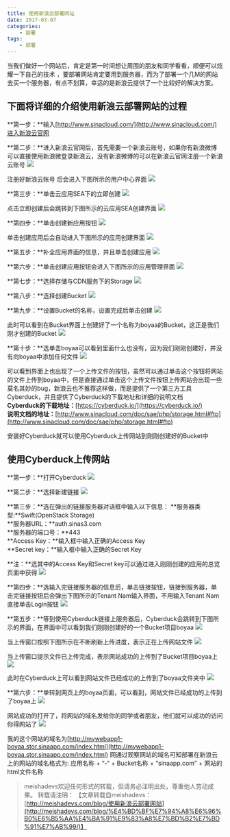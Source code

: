 ```yaml
---
title: 使用新浪云部署网站
date: 2017-03-07
categories:
	- 部署
tags:
	- 部署
---
```


当我们做好一个网站后，肯定是第一时间想让周围的朋友和同学看看，顺便可以炫耀一下自己的技术 ，要部署网站肯定要用到服务器，而为了部署一个几M的网站去买一个服务器，有点不划算，幸运的是新浪云提供了一个比较好的解决方案。
<!--more-->

## 下面将详细的介绍使用新浪云部署网站的过程

**第一步：**输入[http://www.sinacloud.com/](http://www.sinacloud.com/)进入新浪云官网  

**第二步：**进入新浪云官网后，首先需要一个新浪云账号，如果你有新浪微博可以直接使用新浪微登录新浪云，没有新浪微博的可以在新浪云官网注册一个新浪云账号
![](http://img.blog.csdn.net/20161224104219130)

注册好新浪云账号 后会进入下图所示的用户中心界面
![](http://img.blog.csdn.net/20161224133828862)

**第三步：**单击云应用SEA下的立即创建
![](http://img.blog.csdn.net/20161225194615092)

点击立即创建后会跳转到下图所示的云应用SEA创建界面
![](http://img.blog.csdn.net/20161225195629095)

**第四步：**单击创建新应用按钮
![](http://img.blog.csdn.net/20161225195913268)

单击创建应用后会自动进入下图所示的应用创建界面
![](http://img.blog.csdn.net/20161225201200923)

**第五步：**补全应用界面的信息，并且单击创建应用
![](http://img.blog.csdn.net/20161225201916652)

**第六步：**单击创建应用按钮会进入下图所示的应用管理界面
![](http://img.blog.csdn.net/20161225202141435)

**第七步：**选择存储与CDN服务下的Storage
![](http://img.blog.csdn.net/20161225202539077)

**第八步：**选择创建Bucket
![](http://img.blog.csdn.net/20161225202725641)

**第九步：**设置Bucket的名称，设置完成后单击创建
![](http://img.blog.csdn.net/20161225203020434)

此时可以看到在Bucket界面上创建好了一个名称为boyaa的Bucket，这正是我们刚才创建的Bucket
![](http://img.blog.csdn.net/20161225203302676)

**第十步：**选单击boyaa可以看到里面什么也没有，因为我们刚刚创建好，并没有向boyaa中添加任何文件
![](http://img.blog.csdn.net/20161225204144304)

可以看到界面上也出现了一个上传文件的按钮，虽然可以通过单击这个按钮将网站的文件上传到boyaa中，但是直接通过单击这个上传文件按钮上传网站会出现一些莫名其妙的bug，新浪云也不推荐这样做，而是提供了一个第三方工具Cyberduck，并且提供了Cyberduck的下载地址和详细的说明文档  
**Cyberduck的下载地址：**[https://cyberduck.io/](https://cyberduck.io/)  
**说明文档的地址：**[http://www.sinacloud.com/doc/sae/php/storage.html#ftp](http://www.sinacloud.com/doc/sae/php/storage.html#ftp)

安装好Cyberduck就可以使用Cyberduck上传网站到刚刚创建好的Bucket中

## 使用Cyberduck上传网站
**第一步：**打开Cyberduck
![](http://img.blog.csdn.net/20161225205223713)

**第二步：**选择新建链接
![](http://img.blog.csdn.net/20161225205439090)

**第三步：**选在弹出的链接服务器对话框中输入以下信息：
**服务器类型:**Swift(OpenStack Storage)  
**服务器URL：**auth.sinas3.com  
**服务器的端口号：**443  
**Access Key：**输入框中输入正确的Access Key  
**Secret key：**输入框中输入正确的Secret Key

**注：**选其中的Access Key和Secret key可以通过进入刚刚创建的应用的总览页面中获得
![](http://img.blog.csdn.net/20161225211050849)

**第四步：**选输入完链接服务器的信息后，单击链接按钮，链接到服务器，单击完链接按钮后会弹出下图所示的Tenant Nam输入界面，不用输入Tenant Nam直接单击Login按钮
![](http://img.blog.csdn.net/20161225211524006)

**第五步：**等到使用Cyberduck链接上服务器后，Cyberduck会跳转到下图所示的界面，在界面中可以看到我们刚刚创建好的一个Bucket项目boyaa
![](http://img.blog.csdn.net/20161225211943197)

当上传窗口按照下图所示在不断刷新上传进度，表示正在上传网站文件
![](http://img.blog.csdn.net/20161225213226624)

当上传窗口提示文件已上传完成，表示网站成功的上传到了Bucket项目boyaa上
![](http://img.blog.csdn.net/20161225213432474)

此时在Cyberduck上可以看到网站文件已经成功的上传到了boyaa文件夹中
![](http://img.blog.csdn.net/20161225213717604)

**第六步：**单转到网页上的boyaa页面，可以看到，网站文件已经成功的上传到了boyaa上
![](http://img.blog.csdn.net/20161225214004049)

网站成功的打开了，将网站的域名发给你的同学或者朋友，他们就可以成功的访问你得网站了
![](http://img.blog.csdn.net/20161225214552631)

我的这个网站的域名为[http://mywebapp1-boyaa.stor.sinaapp.com/index.html](http://mywebapp1-boyaa.stor.sinaapp.com/index.html)
网通过观察网站的域名可知部署在新浪云上的网站的域名格式为:
应用名称 + “-“ + Bucket名称 + “sinaapp.com” + 网站的html文件名称

> meishadevs欢迎任何形式的转载，但请务必注明出处，尊重他人劳动成果。
转载请注明： 【文章转载自meishadevs：[http://meishadevs.com/blog/使用新浪云部署网站](http://meishadevs.com/blog/%E4%BD%BF%E7%94%A8%E6%96%B0%E6%B5%AA%E4%BA%91%E9%83%A8%E7%BD%B2%E7%BD%91%E7%AB%99/)】